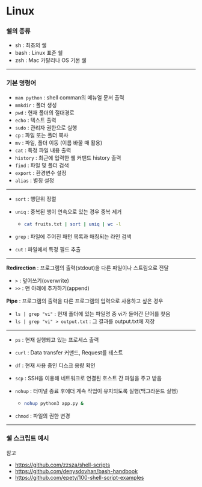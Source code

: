 # Linux

### 쉘의 종류

- sh : 최초의 쉘
- bash : Linux 표준 쉘
- zsh : Mac 카탈리나 OS 기본 쉘



---

### 기본 명령어

- `man python` : shell comman의 메뉴얼 문서 출력
- `mmkdir` : 폴더 생성
- `pwd` : 현재 폴더의 절대경로
- `echo`  : 텍스트 출력
- `sudo` : 관리자 권한으로 실행
- `cp` : 파일 또는 폴더 복사
- `mv` : 파일, 폴더 이동 (이름 바꿀 때 활용)
- `cat` : 특정 파일 내용 출력
- `history` : 최근에 입력한 쉘 커맨드 history 출력
- `find` : 파일 및 폴더 검색
- `export` : 환경변수 설정
- `alias` : 별칭 설정

---

- `sort` : 행단위 정렬

- `uniq` : 중복된 행이 연속으로 있는 경우 중복 제거

  - ``````bash
    cat fruits.txt | sort | uniq | wc -l
    ``````

- `grep` : 파일에 주어진 패턴 목록과 매칭되는 라인 검색
- `cut` : 파일에서 특정 필드 추출

---

**Redirection** : 프로그램의 출력(stdout)을 다른 파일이나 스트림으로 전달

- `>` : 덮어쓰기(overwrite)
- `>>` : 맨 아래에 추가하기(append)

**Pipe** : 프로그램의 출력을 다른 프로그램의 입력으로 사용하고 싶은 경우

- `ls | grep "vi"` : 현재 폴더에 있는 파일명 중 vi가 들어간 단어를 찾음
- `ls | grep "vi" > output.txt` : 그 결과를 output.txt에 저장

----

- `ps` : 현재 실행되고 있는 프로세스 출력

- `curl` : Data transfer 커맨드, Request를 테스트

- `df` : 현재 사용 중인 디스크 용량 확인

- `scp` : SSH을 이용해 네트워크로 연결된 호스트 간 파일을 주고 받음

- `nohup` : 터미널 종료 후에더 계속 작업이 유지되도록 실행(백그라운드 실행)

  - ```bash
    nohup python3 app.py &
    ```

- `chmod` : 파일의 권한 변경

---

### 쉘 스크립트 예시

참고

- https://github.com/zzsza/shell-scripts
- https://github.com/denysdovhan/bash-handbook 
- https://github.com/epety/100-shell-script-examples

